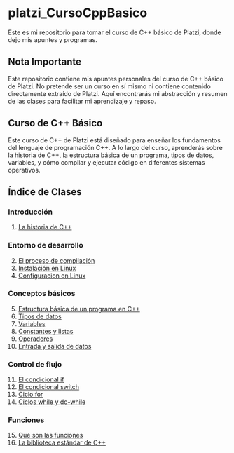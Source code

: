 # platzi_CursoCppBasico
Este es mi repositorio para tomar el curso de C++ básico de Platzi, donde dejo mis apuntes y programas.

## Nota Importante

Este repositorio contiene mis apuntes personales del curso de C++ básico de Platzi. No pretende ser un curso en sí mismo ni contiene contenido directamente extraído de Platzi. Aquí encontrarás mi abstracción y resumen de las clases para facilitar mi aprendizaje y repaso.

## Curso de C++ Básico
Este curso de C++ de Platzi está diseñado para enseñar los fundamentos del lenguaje de programación C++. A lo largo del curso, aprenderás sobre la historia de C++, la estructura básica de un programa, tipos de datos, variables, y cómo compilar y ejecutar código en diferentes sistemas operativos.

## Índice de Clases

### Introducción
1. [La historia de C++](clase1.md)

### Entorno de desarrollo
2. [El proceso de compilación](clase2.md)
3. [Instalación en Linux](clase3.md)
4. [Configuracion en Linux](clase4.md)

### Conceptos básicos
5. [Estructura básica de un programa en C++](clase5.md)
6. [Tipos de datos](clase6.md)
7. [Variables](clase7.md)
8. [Constantes y listas](clase8.md)
9. [Operadores](clase9.md)
10. [Entrada y salida de datos](clase10.md)

### Control de flujo
11. [El condicional if](clase11.md)
12. [El condicional switch](clase12.md)
13. [Ciclo for](clase13.md)
14. [Ciclos while y do-while](clase14.md)

### Funciones
15. [Qué son las funciones](clase15.md)
16. [La biblioteca estándar de C++](clase16.md)